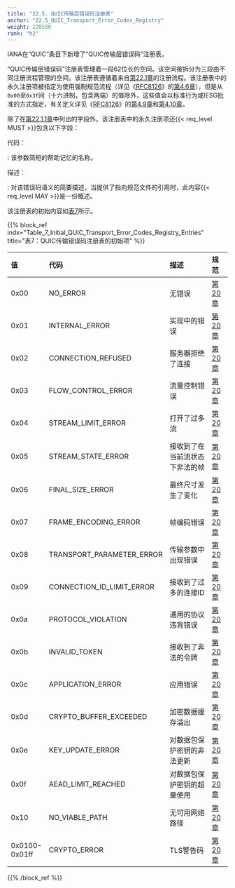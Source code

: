 ```yaml
---
title: "22.5. QUIC传输层错误码注册表"
anchor: "22.5_QUIC_Transport_Error_Codes_Registry"
weight: 220500
rank: "h2"
---
```


IANA在“QUIC”条目下新增了“QUIC传输层错误码”注册表。

“QUIC传输层错误码”注册表管理着一段62位长的空间。该空间被拆分为三段由不同注册流程管理的空间。该注册表遵循着来自[第22.1章]()的注册流程。该注册表中的永久注册项被指定为使用强制规范流程（详见《[RFC8126]()》的[第4.6章]()），但是从`0x00`至`0x3f`间（十六进制，包含两端）的值除外，这些值会以标准行为或IESG批准的方式指定，有关定义详见《[RFC8126]()》的[第4.9章]()和[第4.10章]()。

除了在[第22.1.1章]()中列出的字段外，该注册表中的永久注册项还{{< req_level MUST >}}包含以下字段：

代码：

:   该参数简短的帮助记忆的名称。

描述：

:   对该错误码语义的简要描述，当提供了指向规范文件的引用时，此内容{{< req_level MAY >}}是一份概述。

该注册表的初始内容如[表7]()所示。

{{% block_ref
indx="Table_7_Initial_QUIC_Transport_Error_Codes_Registry_Entries"
title="表7：QUIC传输错误码注册表的初始项" %}}

| 值                  | 代码                        | 描述               | 规范       |
|:-------------------|:--------------------------|:-----------------|:---------|
| 0x00               | NO_ERROR                  | 无错误	             | [第20章]() |
| 0x01               | INTERNAL_ERROR            | 实现中的错误	          | [第20章]() |
| 0x02               | CONNECTION_REFUSED        | 服务器拒绝了连接	        | [第20章]() |
| 0x03               | FLOW_CONTROL_ERROR        | 流量控制错误	          | [第20章]() |
| 0x04               | STREAM_LIMIT_ERROR        | 打开了过多流	          | [第20章]() |
| 0x05               | STREAM_STATE_ERROR        | 接收到了在当前流状态下非法的帧	 | [第20章]() |
| 0x06               | FINAL_SIZE_ERROR          | 最终尺寸发生了变化	       | [第20章]() |
| 0x07               | FRAME_ENCODING_ERROR      | 帧编码错误	           | [第20章]() |
| 0x08               | TRANSPORT_PARAMETER_ERROR | 传输参数中出现错误	       | [第20章]() |
| 0x09               | CONNECTION_ID_LIMIT_ERROR | 接收到了过多的连接ID	     | [第20章]() |
| 0x0a               | PROTOCOL_VIOLATION        | 通用的协议违背错误	       | [第20章]() |
| 0x0b               | INVALID_TOKEN             | 接收到了非法的令牌	       | [第20章]() |
| 0x0c               | APPLICATION_ERROR         | 应用错误	            | [第20章]() |
| 0x0d               | CRYPTO_BUFFER_EXCEEDED    | 加密数据缓存溢出	        | [第20章]() |
| 0x0e               | KEY_UPDATE_ERROR          | 对数据包保护密钥的非法更新	   | [第20章]() |
| 0x0f               | AEAD_LIMIT_REACHED        | 对数据包保护密钥的超量使用    | [第20章]() |
| 0x10               | NO_VIABLE_PATH            | 无可用网络路径          | [第20章]() |
| 0x0100-<br/>0x01ff | CRYPTO_ERROR              | TLS警告码           | [第20章]() |

{{% /block_ref %}}
